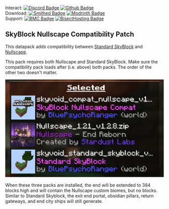 Interact:	[![Discord Badge](https://img.shields.io/badge/_-Discord-black?logo=discord&logoColor=%235865F2&labelColor=black&color=%235865F2)](https://discord.gg/mzWSZuGatd)
[![Github Badge](https://img.shields.io/badge/_-GitHub-black?logo=github&logoColor=white&labelColor=%23181717&color=white&)](https://github.com/BPR02/SkyBlock_Collection)  
Download: [![Smithed Badge](https://img.shields.io/badge/_-Smithed-black?logo=hackthebox&logoColor=%231b48c4&labelColor=black&color=%231b48c4)](https://smithed.net/packs/sky-void-nullscape)
[![Modrinth Badge](https://img.shields.io/badge/_-Modrinth-black?logo=modrinth&logoColor=%2300AF5C&labelColor=black&color=%2300AF5C)](https://modrinth.com/datapack/sky-void-nullscape)  
Support: [![BMC Badge](https://img.shields.io/badge/_%20-Buy%20Me%20a%20Coffee-black?logo=buymeacoffee&logoColor=%23FFDD00&labelColor=black&color=%23FFDD00)](https://bmc.link/bpr02)
[![BisectHosting Badge](https://img.shields.io/badge/Rent%20a%20Server-black?logo=bisecthosting&logoColor=%2306ddff&labelColor=%23030525&color=%2337e3f3)](https://www.bisecthosting.com/skyvoid)
## SkyBlock Nullscape Compatibility Patch
This datapack adds compatibility between [Standard SkyBlock](https://smithed.net/packs/standard-skyblock) and [Nullscape](https://modrinth.com/datapack/nullscape). 

This pack requires both Nullscape and Standard SkyBlock. Make sure the compatibility pack loads after (i.e. above) both packs. The order of the other two doesn't matter.

![Installation](https://raw.githubusercontent.com/BPR02/SkyBlock_Collection/main/images/skyvoid_nullscape.png)

When these three packs are installed, the end will be extended to 384 blocks high and will contain the Nullscape custom biomes, but no blocks. Similar to Standard Skyblock, the exit end portal, obsidian pillars, return gateways, and end city ships will still generate.
